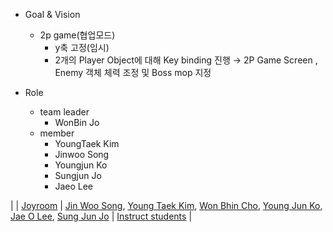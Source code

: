 - Goal & Vision
    - 2p game(협업모드)
      - y축 고정(임시)
      - 2개의 Player Object에 대해 Key binding 진행 
        → 2P Game Screen , Enemy 객체 체력 조정 및 Boss mop 지정

- Role
  - team leader
    - WonBin Jo<br>    
  - member   
    - YoungTaek Kim   
    - Jinwoo Song   
    - Youngjun Ko   
    - Sungjun Jo   
    - Jaeo Lee   


|    | [Joyroom](https://github.com/chowonbhin/Invaders) | [Jin Woo Song](https://github.com/puppleberry/puppleberry), [Young Taek Kim](https://github.com/zT4ek/zT4ek), [Won Bhin Cho](https://github.com/chowonbhin/Invaders), [Young Jun Ko](https://github.com/youngjun1227/youngjun1227), [Jae O Lee](https://github.com/LeeJaeO/LeeJaeO), [Sung Jun Jo](https://github.com/Jo-SungJun/Jo-SungJun) | [Instruct students](requirements/Joyroom.md) | 

